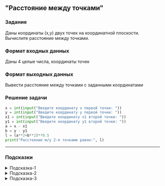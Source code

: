 ## "Расстояние между точками"

### Задание

Даны координаты (x,y) двух точек на координатной плоскости. Вычислите расстояние между точками.

### Формат входных данных

Даны 4 целые числа, координаты точек

### Формат выходных данных

Вывести расстояние между точками с заданными координатами

### Решение задачи

```python
x = int(input("Введите координату x первой точки: "))
y = int(input("Введите координату y первой точки: "))
x1 = int(input("Введите координату x1 второй точки: "))
y1 = int(input("Введите координату y1 второй точки: "))
a = x - x1
b = y - y1
l = (a**2+b**2)**0.5
print("Расстояние м/у 2-я точками равно:", l)
```

---

### Подсказки

<details>
<summary>Подсказка-1</summary>
Формулу расстояния между двумя точками можно легко найти в гугле
</details>

<details>
<summary>Подсказка-2</summary>
Для вычисления квадратного корня можно возвести в степень 0.5 <br>
Пример: n ** 0.5
</details>

<details>
<summary>Подсказка-3</summary>
Для проверки результата можете воспользоваться <a href="https://ru.onlinemschool.com/math/assistance/cartesian_coordinate/p_length/">онлайн калькулятором</a> 
</details>
